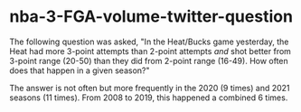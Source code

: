 # nba-3-FGA-volume-twitter-question
The following question was asked, "In the Heat/Bucks game yesterday, the Heat had more 3-point attempts than 2-point attempts *and* shot better from 3-point range (20-50) than they did from 2-point range (16-49). How often does that happen in a given season?"

The answer is not often but more frequently in the 2020 (9 times) and 2021 seasons (11 times). From 2008 to 2019, this happened a combined 6 times.
